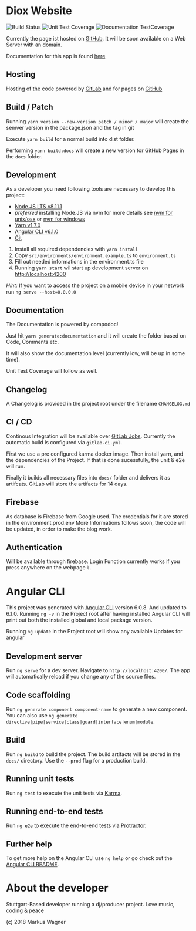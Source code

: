 # Diox Website

![Build Status](https://gitlab.com/djdiox/diox-website/badges/master/build.svg)
![Unit Test Coverage](https://gitlab.com/djdiox/diox-website/badges/master/coverage.svg)
![Documentation TestCoverage](https://djdiox.github.io/diox-website/doc/images/coverage-badge.svg)

Currently the page ist hosted on [GitHub](https://djdiox.github.io/diox-website). 
It will be soon available on a Web Server with an domain.

Documentation for this app is found [here](https://djdiox.github.io/diox-website/doc/)

## Hosting

Hosting of the code powered by [GitLab](https://gitlab.com/djdiox/diox-website) and for pages on [GitHub](https://github.com/djdiox/diox-website)

## Build / Patch

Running `yarn version --new-version patch / minor / major` will create the semver version in the package.json and the tag in git

Execute `yarn build` for a normal build into dist folder.

Performing `yarn build:docs` will create a new version for GitHub Pages in the `docs` folder.

## Development

As a developer you need following tools are necessary to develop this project:

- [Node.JS LTS v8.11.1](https://nodejs.org)
- *preferred* installing Node.JS via nvm for more details see [nvm for unix/osx](https://github.com/creationix/nvm) or [nvm for windows](https://github.com/coreybutler/nvm-windows)
- [Yarn v1.7.0](https://yarnpkg.com/lang/en/)
- [Angular CLI v6.1.0](https://github.com/angular/angular-cli)
- [Git](https://git-scm.com/)

1. Install all required dependencies with `yarn install`
2. Copy `src/environments/environment.example.ts` to `environment.ts`
3. Fill out needed informations in the environment.ts file
4. Running `yarn start` wil start up development server on [http://localhost:4200](http://localhost:4200)

*Hint:* If you want to access the project on a mobile device in your network run `ng serve --host=0.0.0.0`

## Documentation

The Documentation is powered by compodoc! 

Just hit `yarn generate:documentation` and it will create the folder based on Code, Comments etc.

It will also show the documentation level (currently low, will be up in some time). 

Unit Test Coverage will follow as well.

## Changelog

A Changelog is provided in the project root under the filename `CHANGELOG.md`

## CI / CD

Continous Integration will be available over [GitLab Jobs](https://gitlab.com/djdiox/diox-website/-/jobs). 
Currently the automatic build is configured via `gitlab-ci.yml`.

First we use a pre configured karma docker image. Then install yarn, and the dependencies of the Project.
If that is done sucessfully, the unit & e2e will run. 

Finally it builds all necessary files into `docs/` folder and delivers it as artifcats.
GitLab will store the artifacts for 14 days.

## Firebase

As database is Firebase from Google used. The credentials for it are stored in the environment.prod.env
More Informations follows soon, the code will be updated, in order to make the blog work.

## Authentication

Will be available through firebase.
Login Function currently works if you press anywhere on the webpage `l`.

# Angular CLI

This project was generated with [Angular CLI](https://github.com/angular/angular-cli) version 6.0.8. And updated to 6.1.0.
Running `ng -v` in the Project root after having installed Angular CLI will print out both the installed global and local package version.

Running `ng update` in the Project root will show any available Updates for angular

## Development server

Run `ng serve` for a dev server. Navigate to `http://localhost:4200/`. The app will automatically reload if you change any of the source files.

## Code scaffolding

Run `ng generate component component-name` to generate a new component. You can also use `ng generate directive|pipe|service|class|guard|interface|enum|module`.

## Build

Run `ng build` to build the project. The build artifacts will be stored in the `docs/` directory. Use the `--prod` flag for a production build.

## Running unit tests

Run `ng test` to execute the unit tests via [Karma](https://karma-runner.github.io).

## Running end-to-end tests

Run `ng e2e` to execute the end-to-end tests via [Protractor](http://www.protractortest.org/).

## Further help

To get more help on the Angular CLI use `ng help` or go check out the [Angular CLI README](https://github.com/angular/angular-cli/blob/master/README.md).

# About the developer

Stuttgart-Based developer running a dj/producer project. Love music, coding & peace

(c) 2018 Markus Wagner
